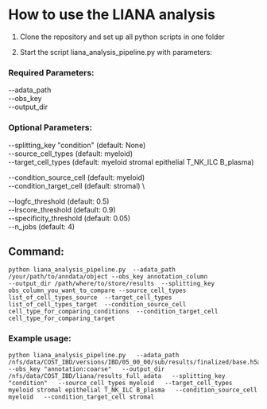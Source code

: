 # How to use the LIANA analysis

1. Clone the repository and set up all python scripts in one folder

2. Start the script liana_analysis_pipeline.py with parameters:

### Required Parameters:

--adata_path \
--obs_key \
--output_dir

### Optional Parameters:

--splitting_key "condition" (default: None) \
--source_cell_types (default: myeloid) \
--target_cell_types (default: myeloid stromal epithelial T_NK_ILC B_plasma)

--condition_source_cell (default: myeloid) \
--condition_target_cell (default: stromal) \

--logfc_threshold (default: 0.5) \
--lrscore_threshold (default: 0.9) \
--specificity_threshold (default: 0.05) \
--n_jobs (default: 4)

## Command:

```
python liana_analysis_pipeline.py  --adata_path /your/path/to/anndata/object --obs_key annotation_column
--output_dir /path/where/to/store/results  --splitting_key obs_column_you_want_to_compare --source_cell_types list_of_cell_types_source  --target_cell_types list_of_cell_types_target  --condition_source_cell cell_type_for_comparing_conditions  --condition_target_cell cell_type_for_comparing_target 
```

### Example usage:
```
python liana_analysis_pipeline.py   --adata_path /nfs/data/COST_IBD/versions/IBD/05_00_00/sub/results/finalized/base.h5ad   --obs_key "annotation:coarse"   --output_dir /nfs/data/COST_IBD/liana/results_full_adata   --splitting_key "condition"   --source_cell_types myeloid   --target_cell_types myeloid stromal epithelial T_NK_ILC B_plasma   --condition_source_cell myeloid   --condition_target_cell stromal 
```
